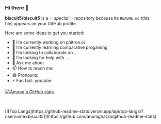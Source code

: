 ### Hi there 👋


**biscuit5/biscuit5** is a ✨ _special_ ✨ repository because its `README.md` (this file) appears on your GitHub profile.

Here are some ideas to get you started:

- 🔭 I’m currently working on phitron.oi
- 🌱 I’m currently learning comparative progaming
- 👯 I’m looking to collaborate on ...
- 🤔 I’m looking for help with ...
- 💬 Ask me about 
- 📫 How to reach me: 
- 😄 Pronouns:
- ⚡ Fun fact: youtube

[![Anurag's GitHub stats](https://github-readme-stats.vercel.app/api?username=biscuit5)](https://github.com/anuraghazra/github-readme-stats)

<br>
</br>
[![Top Langs](https://github-readme-stats.vercel.app/api/top-langs/?username=biscuit5)](https://github.com/anuraghazra/github-readme-stats)
